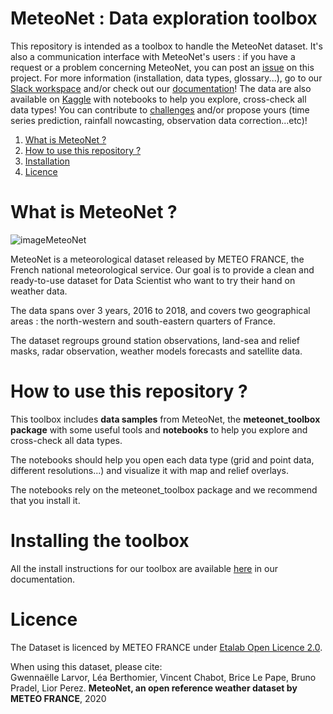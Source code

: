 # MeteoNet : Data exploration toolbox

This repository is intended as a toolbox to handle the MeteoNet dataset. It's also a communication interface with MeteoNet's users : if  you have a request or a problem concerning MeteoNet, you can post an  [issue](https://github.com/meteofrance/meteonet/issues) on this project. For more information (installation, data types, glossary...), go to our [Slack workspace](https://tinyurl.com/meteonet-slack
) and/or check out our [documentation](https://meteofrance.github.io/meteonet/)! The data are also available on [Kaggle](https://www.kaggle.com/katerpillar/meteonet) with notebooks to help you explore, cross-check all data types! You can contribute to [challenges](https://www.kaggle.com/katerpillar/meteonet/tasks) and/or propose yours (time series prediction, rainfall nowcasting, observation data correction...etc)!

1. [What is MeteoNet ?](#meteonet)
2. [How to use this repository ?](#description)
3. [Installation](#installation)
4. [Licence](#licence)

# What is MeteoNet ?<a name="meteonet"></a>
  ![imageMeteoNet](docs_src/img/MeteoNet3img.png "Example of MeteoNet data")

MeteoNet is a meteorological dataset released by METEO FRANCE, the French national meteorological service. Our goal is to provide a clean and ready-to-use dataset for Data Scientist who want to try their hand on weather data.

The data spans over 3 years, 2016 to 2018, and covers two geographical areas : the north-western and south-eastern quarters of France.

The dataset regroups ground station observations, land-sea and relief masks, radar observation, weather models forecasts and satellite data. 

# How to use this repository ?<a name="description"></a>

This toolbox includes **data samples** from MeteoNet, the **meteonet_toolbox package** with some useful tools and **notebooks** to help you explore and cross-check all data types.

The notebooks should help you open each data type (grid and point data, different resolutions...) and visualize it with map and relief overlays.

The notebooks rely on the meteonet_toolbox package and we recommend that you install it.


# Installing the toolbox<a name="installation"></a>

All the install instructions for our toolbox are available [here](https://meteofrance.github.io/meteonet/english/install/) in our documentation.

# Licence <a name="licence"></a>

The Dataset is licenced by METEO FRANCE under [Etalab Open Licence 2.0](https://github.com/meteofrance/meteonet/blob/master/LICENCE.md).

When using this dataset, please cite:
<br/>Gwennaëlle Larvor, Léa Berthomier, Vincent Chabot, Brice Le Pape, Bruno Pradel, Lior Perez. **MeteoNet, an open reference weather dataset by METEO FRANCE**, 2020